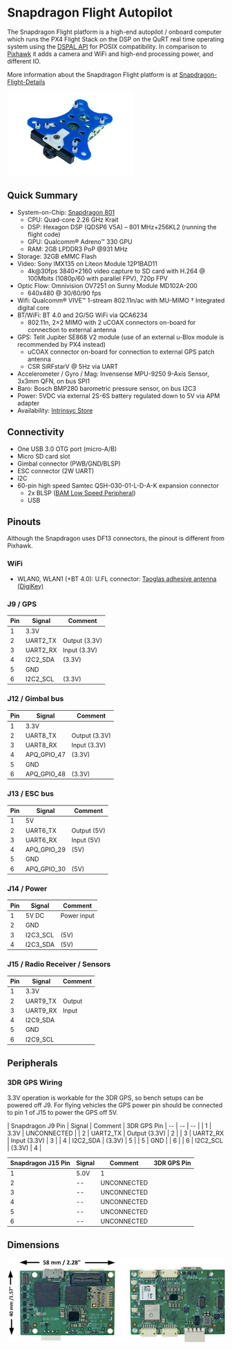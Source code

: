 # Snapdragon Flight Autopilot

The Snapdragon Flight platform is a high-end autopilot / onboard computer which runs the PX4 Flight Stack on the DSP on the QuRT real time operating system using the [DSPAL API](https://github.com/ATLFlight/dspal) for POSIX compatibility. In comparison to [Pixhawk](hardware-pixhawk.md) it adds a camera and WiFi and high-end processing power, and different IO.

More information about the Snapdragon Flight platform is at [Snapdragon-Flight-Details](https://www.intrinsyc.com/qualcomm-snapdragon-flight-details/)

![](images/hardware/hardware-snapdragon.jpg)

## Quick Summary

  * System-on-Chip: [Snapdragon 801](https://www.qualcomm.com/products/snapdragon/processors/801)
    * CPU: Quad-core 2.26 GHz Krait
    * DSP: Hexagon DSP (QDSP6 V5A) – 801 MHz+256KL2 (running the flight code)
    * GPU: Qualcomm® Adreno™ 330 GPU
    * RAM: 2GB LPDDR3 PoP @931 MHz
  * Storage: 32GB eMMC Flash
  * Video: Sony IMX135 on Liteon Module 12P1BAD11
    * 4k@30fps 3840×2160 video capture to SD card with H.264 @ 100Mbits (1080p/60 with parallel FPV), 720p FPV
  * Optic Flow: Omnivision OV7251 on Sunny Module MD102A-200
    * 640x480 @ 30/60/90 fps
  * Wifi: Qualcomm® VIVE™ 1-stream 802.11n/ac with MU-MIMO † Integrated digital core
  * BT/WiFi: BT 4.0 and 2G/5G WiFi via QCA6234
    * 802.11n, 2×2 MIMO with 2 uCOAX connectors on-board for connection to external antenna
  * GPS: Telit Jupiter SE868 V2 module (use of an external u-Blox module is recommended by PX4 instead)
    * uCOAX connector on-board for connection to external GPS patch antenna 
    * CSR SiRFstarV @ 5Hz via UART
  * Accelerometer / Gyro / Mag: Invensense MPU-9250 9-Axis Sensor, 3x3mm QFN, on bus SPI1
  * Baro: Bosch BMP280 barometric pressure sensor, on bus I2C3
  * Power: 5VDC via external 2S-6S battery regulated down to 5V via APM adapter
  * Availability: [Intrinsyc Store](http://shop.intrinsyc.com/products/snapdragon-flight-dev-kit)

## Connectivity

  * One USB 3.0 OTG port (micro-A/B)
  * Micro SD card slot
  * Gimbal connector (PWB/GND/BLSP)
  * ESC connector (2W UART)
  * I2C
  * 60-pin high speed Samtec QSH-030-01-L-D-A-K expansion connector
    * 2x BLSP ([BAM Low Speed Peripheral](http://www.inforcecomputing.com/public_docs/BLSPs_on_Inforce_6540_6501_Snapdragon_805.pdf))
    * USB

## Pinouts

<aside class="warning">
Although the Snapdragon uses DF13 connectors, the pinout is different from Pixhawk.
</aside>

### WiFi

  * WLAN0, WLAN1 (+BT 4.0): U.FL connector: [Taoglas adhesive antenna (DigiKey)](http://www.digikey.com/product-detail/en/FXP840.07.0055B/931-1222-ND/3877414)

### J9 / GPS

| Pin | Signal | Comment |
| -- | -- | -- |
| 1 | 3.3V | |
| 2 | UART2_TX | Output (3.3V) |
| 3 | UART2_RX | Input (3.3V) |
| 4 | I2C2_SDA | (3.3V) |
| 5 | GND | |
| 6 | I2C2_SCL | (3.3V) |

### J12 / Gimbal bus

| Pin | Signal | Comment |
| -- | -- | -- |
| 1 | 3.3V | |
| 2 | UART8_TX | Output (3.3V) |
| 3 | UART8_RX | Input (3.3V) |
| 4 | APQ_GPIO_47 | (3.3V) |
| 5 | GND | |
| 6 | APQ_GPIO_48 | (3.3V) |

### J13 / ESC bus

| Pin | Signal | Comment |
| -- | -- | -- |
| 1 | 5V | |
| 2 | UART6_TX | Output (5V) |
| 3 | UART6_RX | Input (5V) |
| 4 | APQ_GPIO_29 | (5V) |
| 5 | GND | |
| 6 | APQ_GPIO_30 | (5V) |

### J14 / Power

| Pin | Signal | Comment |
| -- | -- | -- |
| 1 | 5V DC | Power input |
| 2 | GND | |
| 3 | I2C3_SCL | (5V) |
| 4 | I2C3_SDA | (5V) |

### J15 / Radio Receiver / Sensors

| Pin | Signal | Comment |
| -- | -- | -- |
| 1 | 3.3V | |
| 2 | UART9_TX | Output |
| 3 | UART9_RX | Input |
| 4 | I2C9_SDA | |
| 5 | GND | |
| 6 | I2C9_SCL | |

## Peripherals

### 3DR GPS Wiring

3.3V operation is workable for the 3DR GPS, so bench setups can be powered off J9. For flying vehicles the GPS power pin should be connected to pin 1 of J15 to power the GPS off 5V.

| Snapdragon J9 Pin | Signal | Comment | 3DR GPS Pin
| -- | -- | -- |
| 1 | 3.3V | UNCONNECTED |
| 2 | UART2_TX | Output (3.3V) | 2 |
| 3 | UART2_RX | Input (3.3V) | 3 |
| 4 | I2C2_SDA | (3.3V) | 5 |
| 5 | GND | | 6 |
| 6 | I2C2_SCL | (3.3V) | 4 |

| Snapdragon J15 Pin | Signal | Comment | 3DR GPS Pin
| -- | -- | -- | -- |
| 1 | 5.0V | 1 |
| 2 | -- | UNCONNECTED | |
| 3 | -- | UNCONNECTED | |
| 4 | -- | UNCONNECTED | |
| 5 | -- | UNCONNECTED | |
| 6 | -- | UNCONNECTED | |

## Dimensions

![](images/hardware/hardware-snapdragon-dimensions.png)

